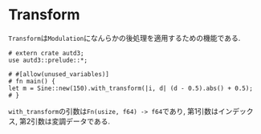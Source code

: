 # Transform

`Transform`は`Modulation`になんらかの後処理を適用するための機能である.

```rust,edition2021
# extern crate autd3;
use autd3::prelude::*;

# #[allow(unused_variables)]
# fn main() {
let m = Sine::new(150).with_transform(|i, d| (d - 0.5).abs() + 0.5);
# }
```

`with_transform`の引数は`Fn(usize, f64) -> f64`であり, 第1引数はインデックス, 第2引数は変調データである.
